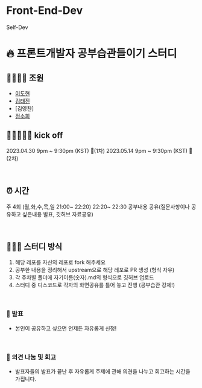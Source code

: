 # Front-End-Dev

Self-Dev

# 🔥 프론트개발자 공부습관들이기 스터디

## 👨‍👩‍👦‍👦 조원

- [이도현](https://github.com/9598dohyun)
- [김태진](https://github.com/kimtaejin3)
- [김영찬]
- [정소희](https://github.com/Jeongsoheeme)

## 🏃🏽‍♀️🏃‍♂️ kick off

2023.04.30 9pm ~ 9:30pm (KST) 🎄(1차)
2023.05.14 9pm ~ 9:30pm (KST) 🎄(2차)

<br>

## ⏰ 시간

주 4회 (월,화,수,목,일 21:00~ 22:20)
22:20~ 22:30 공부내용 공유(질문사항이나 공유하고 싶은내용 발표, 깃허브 자료공유)

<br>

## 👩🏻‍💻 스터디 방식

1. 해당 레포를 자신의 레포로 fork 해주세요
2. 공부한 내용을 정리해서 upstream으로 해당 레포로 PR 생성 (형식 자유)
3. 각 주차별 폴더에 자기이름(숫자).md의 형식으로 깃허브 업로드
4. 스터디 중 디스코드로 각자의 화면공유를 틀어 놓고 진행 (공부습관 강제!)

<br>

### 💬 발표

- 본인이 공유하고 싶으면 언제든 자유롭게 신청!

<br>

### 🤔 의견 나눔 및 회고

- 발표자들의 발표가 끝난 후 자유롭게 주제에 관해 의견을 나누고 회고하는 시간을 가집니다.
